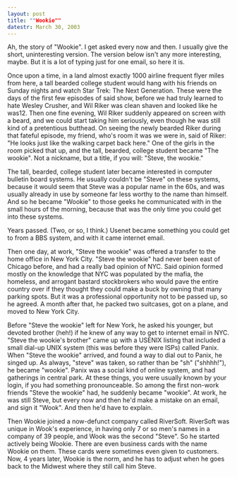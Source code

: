 ```yaml
---
layout: post
title: ""Wookie""
datestr: March 30, 2003
---
```


Ah, the story of "Wookie".  I get asked every now and then.  I usually give the short, uninteresting version.  The version below isn't any more interesting, maybe.  But it is a lot of typing just for one email, so here it is.

Once upon a time, in a land almost exactly 1000 airline frequent flyer miles from here, a tall bearded college student would hang with his friends on Sunday nights and watch Star Trek: The Next Generation.  These were the days of the first few episodes of said show, before we had truly learned to hate Wesley Crusher, and Wil Riker was clean shaven and looked like he was12.  Then one fine evening, Wil Riker suddenly appeared on screen with a beard, and we could start taking him seriously, even though he was still kind of a pretentious butthead.  On seeing the newly bearded Riker during that fateful episode, my friend, who's room it was we were in, said of Riker: "He looks just like the walking carpet back here."  One of the girls in the room picked that up, and the tall, bearded, college student became "The wookie".  Not a nickname, but a title, if you will: "Steve, the wookie."

The tall, bearded, college student later became interested in computer bulletin board systems.  He usually couldn't be "Steve" on these systems, because it would seem that Steve was a popular name in the 60s, and was usually already in use by someone far less worthy to the name than himself.  And so he became "Wookie" to those geeks he communicated with in the small hours of the morning, because that was the only time you could get into these systems.

Years passed.  (Two, or so, I think.)  Usenet became something you could get to from a BBS system, and with it came internet email.

Then one day, at work, "Steve the wookie" was offered a transfer to the home office in New York City.  "Steve the wookie" had never been east of Chicago before, and had a really bad opinion of NYC.  Said opinion formed mostly on the knowledge that NYC was populated by the mafia, the homeless, and arrogant bastard stockbrokers who would pave the entire country over if they thought they could make a buck by owning that many parking spots.  But it was a professional opportunity not to be passed up, so he agreed.  A month after that, he packed two suitcases, got on a plane, and moved to New York City.

Before "Steve the wookie" left for New York, he asked his younger, but devoted brother (heh!) if he knew of any way to get to internet email in NYC.  "Steve the wookie's brother" came up with a USENIX listing that included a small dial-up UNIX system (this was before they were ISPs) called Panix.  When "Steve the wookie" arrived, and found a way to dial out to Panix, he singed up.  As always, "steve" was taken, so rather than be "sh" ("shhhh!"), he became "wookie".  Panix was a social kind of online system, and had gatherings in central park.  At these things, you were usually known by your login, if you had something pronounceable.  So among the first non-work friends "Steve the wookie" had, he suddenly became "wookie".  At work, he was still Steve, but every now and then he'd make a mistake on an email, and sign it "Wook".  And then he'd have to explain.

Then Wookie joined a now-defunct company called RiverSoft.  RiverSoft was unique in Wook's experience, in having only 7 or so men's names in a company of 39 people, and Wook was the second "Steve".  So he started actively being Wookie.  There are even business cards with the name Wookie on them.  These cards were sometimes even given to customers.  Now, 4 years later, Wookie is the norm, and he has to adjust when he goes back to the Midwest where they still call him Steve.

